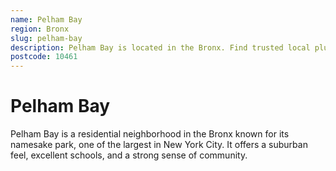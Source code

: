 ```yaml
---
name: Pelham Bay
region: Bronx
slug: pelham-bay
description: Pelham Bay is located in the Bronx. Find trusted local plumbers serving this area.
postcode: 10461
---
```


# Pelham Bay

Pelham Bay is a residential neighborhood in the Bronx known for its namesake park, one of the largest in New York City. It offers a suburban feel, excellent schools, and a strong sense of community. 